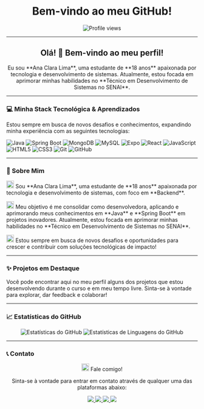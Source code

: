 <h1 align="center">Bem-vindo ao meu GitHub!</h1>

<p align="center">
  <img src="https://komarev.com/ghpvc/?username=anacslima&color=blue" alt="Profile views" />
</p>

---

<h2 align="center">Olá! 👋 Bem-vindo ao meu perfil!</h2>

<p align="center">
Eu sou **Ana Clara Lima**, uma estudante de **18 anos** apaixonada por tecnologia e desenvolvimento de sistemas. Atualmente, estou focada em aprimorar minhas habilidades no **Técnico em Desenvolvimento de Sistemas no SENAI**.
</p>

---

### 💻 Minha Stack Tecnológica & Aprendizados

<p align="left">
Estou sempre em busca de novos desafios e conhecimentos, expandindo minha experiência com as seguintes tecnologias:
</p>

<p align="left">
  <img src="https://img.shields.io/badge/Java-007396?style=for-the-badge&logo=java&logoColor=white" alt="Java" />
  <img src="https://img.shields.io/badge/Spring-6DB33F?style=for-the-badge&logo=spring&logoColor=white" alt="Spring Boot" />
  <img src="https://img.shields.io/badge/MongoDB-47A248?style=for-the-badge&logo=mongodb&logoColor=white" alt="MongoDB" />
  <img src="https://img.shields.io/badge/MySQL-4479A1?style=for-the-badge&logo=mysql&logoColor=white" alt="MySQL" />
  <img src="https://img.shields.io/badge/Expo-000020?style=for-the-badge&logo=expo&logoColor=white" alt="Expo" />
  <img src="https://img.shields.io/badge/React-61DAFB?style=for-the-badge&logo=react&logoColor=white" alt="React" />
  <img src="https://img.shields.io/badge/JavaScript-F7DF1E?style=for-the-badge&logo=javascript&logoColor=black" alt="JavaScript" />
  <img src="https://img.shields.io/badge/HTML5-E34F26?style=for-the-badge&logo=html5&logoColor=white" alt="HTML5" />
  <img src="https://img.shields.io/badge/CSS3-1572B6?style=for-the-badge&logo=css3&logoColor=white" alt="CSS3" />
  <img src="https://img.shields.io/badge/Git-F05032?style=for-the-badge&logo=git&logoColor=white" alt="Git" />
  <img src="https://img.shields.io/badge/GitHub-181717?style=for-the-badge&logo=github&logoColor=white" alt="GitHub" />
</p>

---

### 🚀 Sobre Mim

<p>
  <img src="https://raw.githubusercontent.com/Anmol-Baranwal/Anmol-Baranwal/master/assets/1.svg" alt="ícone de foguete" width="20" /> Sou **Ana Clara Lima**, uma estudante de **18 anos** apaixonada por tecnologia e desenvolvimento de sistemas, com foco em **Backend**.
</p>

<p>
  <img src="https://raw.githubusercontent.com/Anmol-Baranwal/Anmol-Baranwal/master/assets/2.svg" alt="ícone de objetivo" width="20" /> Meu objetivo é me consolidar como desenvolvedora, aplicando e aprimorando meus conhecimentos em **Java** e **Spring Boot** em projetos inovadores. Atualmente, estou focada em aprimorar minhas habilidades no **Técnico em Desenvolvimento de Sistemas no SENAI**.
</p>

<p>
  <img src="https://raw.githubusercontent.com/Anmol-Baranwal/Anmol-Baranwal/master/assets/3.svg" alt="ícone de busca" width="20" /> Estou sempre em busca de novos desafios e oportunidades para crescer e contribuir com soluções tecnológicas de impacto!
</p>

---

### ✨ Projetos em Destaque

Você pode encontrar aqui no meu perfil alguns dos projetos que estou desenvolvendo durante o curso e em meu tempo livre. Sinta-se à vontade para explorar, dar feedback e colaborar!

---

### 📈 Estatísticas do GitHub

<p align="center">
  <img src="https://github-readme-stats.vercel.app/api?username=anacslima&show_icons=true&theme=dracula&include_all_commits=true&count_private=true" alt="Estatísticas do GitHub" />
  <img src="https://github-readme-stats.vercel.app/api/top-langs/?username=anacslima&layout=compact&hide_title=true&langs_count=10&theme=dracula" alt="Estatísticas de Linguagens do GitHub" />
</p>

---

### 📞 Contato

<p align="center">
  <img src="https://raw.githubusercontent.com/Anmol-Baranwal/Anmol-Baranwal/master/assets/4.svg" alt="ícone de telefone" width="20" /> Fale comigo!
</p>

<p align="center">
Sinta-se à vontade para entrar em contato através de qualquer uma das plataformas abaixo:
</p>

<p align="center">
  <a href="https://wa.me/SEU_NUMERO_DE_CELULAR_AQUI" target="_blank">
    <img src="https://img.shields.io/badge/WhatsApp-25D366?style=for-the-badge&logo=whatsapp&logoColor=white" />
  </a>
  <a href="https://www.instagram.com/SEU_USUARIO_INSTAGRAM_AQUI" target="_blank">
    <img src="https://img.shields.io/badge/Instagram-E4405F?style=for-the-badge&logo=instagram&logoColor=white" />
  </a>
  <a href="mailto:anacs.lima007@gmail.com" target="_blank">
    <img src="https://img.shields.io/badge/Email-D14836?style=for-the-badge&logo=gmail&logoColor=white" />
  </a>
  <a href="https://www.linkedin.com/in/SEU_USUARIO_LINKEDIN_AQUI" target="_blank">
    <img src="https://img.shields.io/badge/LinkedIn-0A66C2?style=for-the-badge&logo=linkedin&logoColor=white" />
  </a>
</p>
